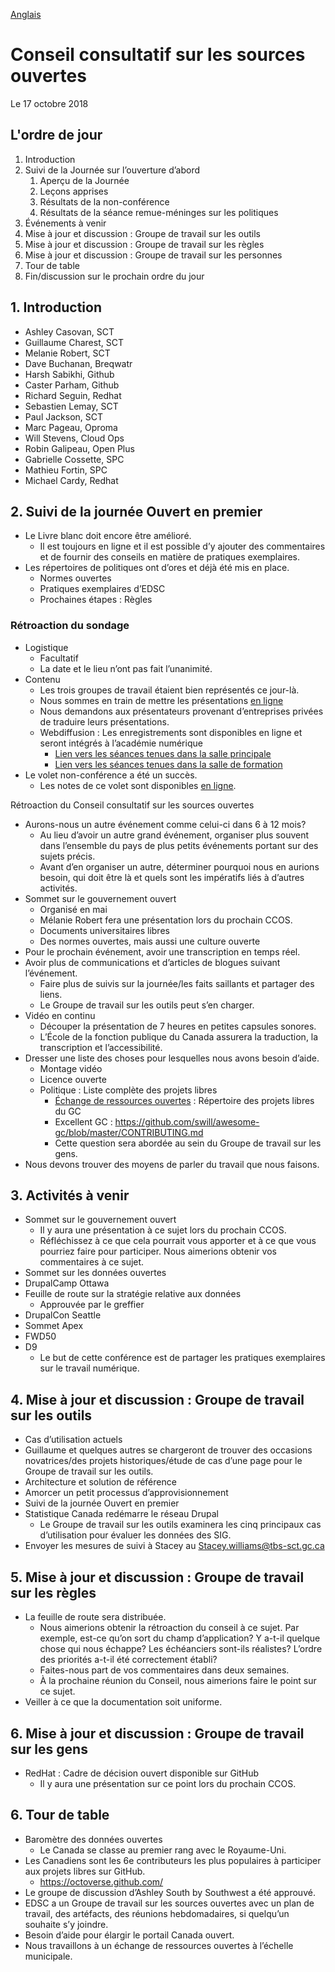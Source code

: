 [Anglais](https://github.com/canada-ca/OS-Advisory_Conseil-SO/blob/master/en/Meetings/2018-10-17.md#open-source-advisory-board)

# Conseil consultatif sur les sources ouvertes

Le 17 octobre 2018

## L'ordre de jour

1. Introduction
2. Suivi de la Journée sur l’ouverture d’abord
    1. Aperçu de la Journée
    2. Leçons apprises
    3. Résultats de la non-conférence
    4. Résultats de la séance remue-méninges sur les politiques
3. Événements à venir
4. Mise à jour et discussion : Groupe de travail sur les outils
5. Mise à jour et discussion : Groupe de travail sur les règles
6. Mise à jour et discussion : Groupe de travail sur les personnes
7. Tour de table
8. Fin/discussion sur le prochain ordre du jour

## 1. Introduction

* Ashley Casovan, SCT
* Guillaume Charest, SCT
* Melanie Robert, SCT
* Dave Buchanan, Breqwatr
* Harsh Sabikhi, Github
* Caster Parham, Github
* Richard Seguin, Redhat
* Sebastien Lemay, SCT
* Paul Jackson, SCT
* Marc Pageau, Oproma
* Will Stevens, Cloud Ops
* Robin Galipeau, Open Plus
* Gabrielle Cossette, SPC
* Mathieu Fortin, SPC
* Michael Cardy, Redhat

## 2. Suivi de la journée Ouvert en premier

* Le Livre blanc doit encore être amélioré.
  * Il est toujours en ligne et il est possible d’y ajouter des commentaires et de fournir des conseils en matière de pratiques exemplaires.
* Les répertoires de politiques ont d’ores et déjà été mis en place.
  * Normes ouvertes
  * Pratiques exemplaires d’EDSC
  * Prochaines étapes : Règles

### Rétroaction du sondage

* Logistique
  * Facultatif
  * La date et le lieu n’ont pas fait l’unanimité.
* Contenu
  * Les trois groupes de travail étaient bien représentés ce jour-là.
  * Nous sommes en train de mettre les présentations [en ligne](https://canada-ca.github.io/ofd-joep/fr/journee-ouvert-en-premier-agenda.html)
  * Nous demandons aux présentateurs provenant d’entreprises privées de traduire leurs présentations.
  * Webdiffusion : Les enregistrements sont disponibles en ligne et seront intégrés à l’académie numérique
    * [Lien vers les séances tenues dans la salle principale](http://video.isilive.ca/tbs/2018-09-28-0830/original.html)
    * [Lien vers les séances tenues dans la salle de formation](http://video.isilive.ca/tbs/2018-09-28-1030/original.html)
* Le volet non-conférence a été un succès.
  * Les notes de ce volet sont disponibles [en ligne](https://docs.google.com/spreadsheets/d/1-M15msg1zRapCzhfzxhiIA9bS7DQhSwxT9THaCBWfZ8/edit#gid=2139688380).

Rétroaction du Conseil consultatif sur les sources ouvertes
* Aurons-nous un autre événement comme celui-ci dans 6 à 12 mois?
  * Au lieu d’avoir un autre grand événement, organiser plus souvent dans l’ensemble du pays de plus petits événements portant sur des sujets précis.
  * Avant d’en organiser un autre, déterminer pourquoi nous en aurions besoin, qui doit être là et quels sont les impératifs liés à d’autres activités.
* Sommet sur le gouvernement ouvert
  * Organisé en mai
  * Mélanie Robert fera une présentation lors du prochain CCOS.
  * Documents universitaires libres
  * Des normes ouvertes, mais aussi une culture ouverte
* Pour le prochain événement, avoir une transcription en temps réel.
* Avoir plus de communications et d’articles de blogues suivant l’événement.
  * Faire plus de suivis sur la journée/les faits saillants et partager des liens.
  * Le Groupe de travail sur les outils peut s’en charger.
* Vidéo en continu
  * Découper la présentation de 7 heures en petites capsules sonores.
  * L’École de la fonction publique du Canada assurera la traduction, la transcription et l’accessibilité.
* Dresser une liste des choses pour lesquelles nous avons besoin d’aide.
  * Montage vidéo
  * Licence ouverte
  * Politique : Liste complète des projets libres
    * [Échange de ressources ouvertes](https://canada-ca.github.io/ore-ero/accueil.html) : Répertoire des projets libres du GC
    * Excellent GC : https://github.com/swill/awesome-gc/blob/master/CONTRIBUTING.md
    * Cette question sera abordée au sein du Groupe de travail sur les gens.
* Nous devons trouver des moyens de parler du travail que nous faisons.

## 3. Activités à venir

* Sommet sur le gouvernement ouvert
  * Il y aura une présentation à ce sujet lors du prochain CCOS.
  * Réfléchissez à ce que cela pourrait vous apporter et à ce que vous pourriez faire pour participer. Nous aimerions obtenir vos commentaires à ce sujet.
* Sommet sur les données ouvertes
* DrupalCamp Ottawa
* Feuille de route sur la stratégie relative aux données
  * Approuvée par le greffier
* DrupalCon Seattle
* Sommet Apex
* FWD50
* D9
  * Le but de cette conférence est de partager les pratiques exemplaires sur le travail numérique.

## 4. Mise à jour et discussion : Groupe de travail sur les outils

* Cas d’utilisation actuels
* Guillaume et quelques autres se chargeront de trouver des occasions novatrices/des projets historiques/étude de cas d’une page pour le Groupe de travail sur les outils.
* Architecture et solution de référence
* Amorcer un petit processus d’approvisionnement
* Suivi de la journée Ouvert en premier
* Statistique Canada redémarre le réseau Drupal
  * Le Groupe de travail sur les outils examinera les cinq principaux cas d’utilisation pour évaluer les données des SIG.
* Envoyer les mesures de suivi à Stacey au Stacey.williams@tbs-sct.gc.ca

## 5. Mise à jour et discussion : Groupe de travail sur les règles
* La feuille de route sera distribuée.
  * Nous aimerions obtenir la rétroaction du conseil à ce sujet. Par exemple, est-ce qu’on sort du champ d’application? Y a-t-il quelque chose qui nous échappe? Les échéanciers sont-ils réalistes? L’ordre des priorités a-t-il été correctement établi?
  * Faites-nous part de vos commentaires dans deux semaines.
  * À la prochaine réunion du Conseil, nous aimerions faire le point sur ce sujet.
* Veiller à ce que la documentation soit uniforme.

## 6. Mise à jour et discussion : Groupe de travail sur les gens
* RedHat : Cadre de décision ouvert disponible sur GitHub
  * Il y aura une présentation sur ce point lors du prochain CCOS.

## 6. Tour de table
* Baromètre des données ouvertes
  * Le Canada se classe au premier rang avec le Royaume-Uni.
* Les Canadiens sont les 6e contributeurs les plus populaires à participer aux projets libres sur GitHub.
  * https://octoverse.github.com/
* Le groupe de discussion d’Ashley South by Southwest a été approuvé.
* EDSC a un Groupe de travail sur les sources ouvertes avec un plan de travail, des artéfacts, des réunions hebdomadaires, si quelqu’un souhaite s’y joindre.
* Besoin d’aide pour élargir le portail Canada ouvert.
* Nous travaillons à un échange de ressources ouvertes à l’échelle municipale.
